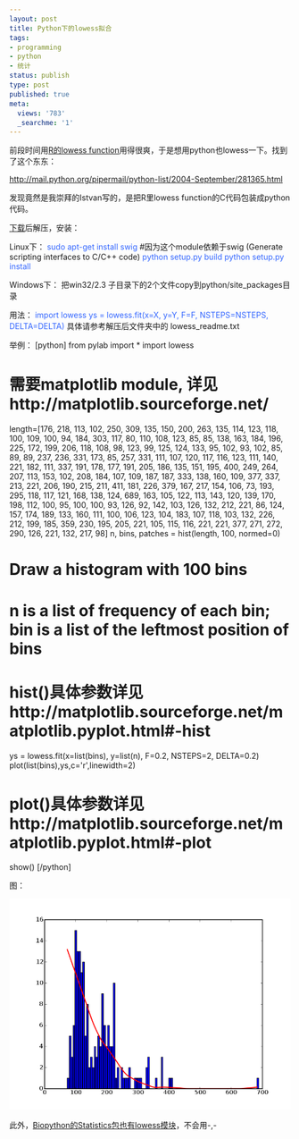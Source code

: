 ```yaml
---
layout: post
title: Python下的lowess拟合
tags:
- programming
- python
- 统计
status: publish
type: post
published: true
meta:
  views: '783'
  _searchme: '1'
---
```

前段时间用<a href="http://azalea.ztpala.com/2008/05/05/microarray-data-analysis-using-r-and-bioconductor-step4-within-array-normalization/" target="_blank">R的lowess function</a>用得很爽，于是想用python也lowess一下。找到了这个东东：

<a href="http://mail.python.org/pipermail/python-list/2004-September/281365.html" target="_blank">http://mail.python.org/pipermail/python-list/2004-September/281365.html</a>

发现竟然是我崇拜的Istvan写的，是把R里lowess function的C代码包装成python代码。

<a href="http://azalea.ztpala.com/wp-admin/INSTALLATION%20------------%20%20On%20unix%20platforms%20SWIG%20is%20required.%20Type%20%20python%20setup.py%20build%20%20then%20%20python%20setup.py%20install%20%20On%20windows%20platforms%20copy%20the%20two%20files%20located%20in%20the%20win32%20directory%20to%20your%20python%20path,%20usually%20to%20the%20c:%5CPython23%5CLib%5Csite-packages%20directory.%20%20TESTING%20-------%20%20Run%20the%20runme.py%20file.%20%20LICENSE%20-------%20%20GNU%20GPL%20as%20required%20by%20the%20R%20project:%20http://www.r-project.org/">下载</a>后解压，安装：

Linux下：
<font color="#3366ff"> sudo apt-get install swig</font> #因为这个module依赖于swig (Generate scripting interfaces to C/C++ code)
<font color="#3366ff"> python setup.py build
python setup.py install</font>

Windows下：
把win32/2.3 子目录下的2个文件copy到python/site_packages目录

用法：
<font color="#3366ff"> import lowess
ys = lowess.fit(x=X, y=Y, F=F, NSTEPS=NSTEPS, DELTA=DELTA)</font>
具体请参考解压后文件夹中的 lowess_readme.txt

举例：
[python]
from pylab import *
import lowess
# 需要matplotlib module, 详见http://matplotlib.sourceforge.net/
length=[176, 218, 113, 102, 250, 309, 135, 150, 200, 263, 135, 114, 123, 118, 100, 109, 100, 94, 184, 303, 117, 80, 110, 108, 123, 85, 85, 138, 163, 184, 196, 225, 172, 199, 206, 118, 108, 98, 123, 99, 125, 124, 133, 95, 102, 93, 102, 85, 89, 89, 237, 236, 331, 173, 85, 257, 331, 111, 107, 120, 117, 116, 123, 111, 140, 221, 182, 111, 337, 191, 178, 177, 191, 205, 186, 135, 151, 195, 400, 249, 264, 207, 113, 153, 102, 208, 184, 107, 109, 187, 187, 333, 138, 160, 109, 377, 337, 213, 221, 206, 190, 215, 211, 411, 181, 226, 379, 167, 217, 154, 106, 73, 193, 295, 118, 117, 121, 168, 138, 124, 689, 163, 105, 122, 113, 143, 120, 139, 170, 198, 112, 100, 95, 100, 100, 93, 126, 92, 142, 103, 126, 132, 212, 221, 86, 124, 157, 174, 189, 133, 160, 111, 100, 106, 123, 104, 183, 107, 118, 103, 132, 226, 212, 199, 185, 359, 230, 195, 205, 221, 105, 115, 116, 221, 221, 377, 271, 272, 290, 126, 221, 132, 217, 98]
n, bins, patches = hist(length, 100, normed=0)
# Draw a histogram with 100 bins
# n is a list of frequency of each bin; bin is a list of the leftmost position of bins
# hist()具体参数详见http://matplotlib.sourceforge.net/matplotlib.pyplot.html#-hist
ys = lowess.fit(x=list(bins), y=list(n), F=0.2, NSTEPS=2, DELTA=0.2)
plot(list(bins),ys,c='r',linewidth=2)
# plot()具体参数详见http://matplotlib.sourceforge.net/matplotlib.pyplot.html#-plot
show()
[/python]

图：

![](/images/2010/07/lowess.png)

此外，<a href="http://biopython.org/DIST/docs/api/Bio.Statistics.lowess-module.html" target="_blank">Biopython的Statistics包也有lowess模块</a>，不会用-,-
